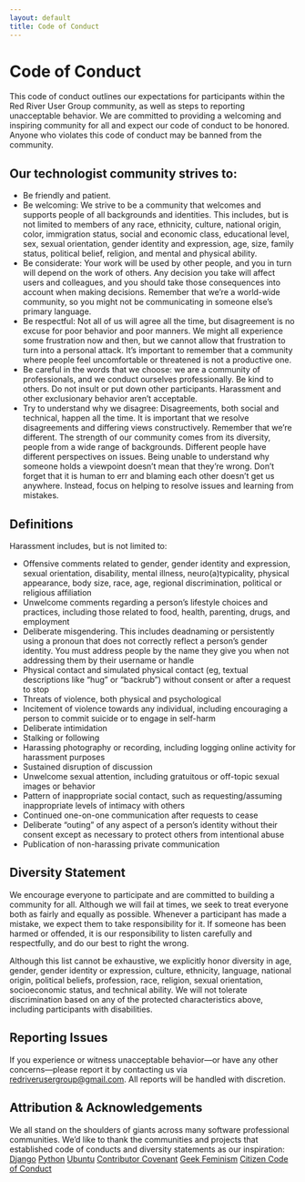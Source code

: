 ```yaml
---
layout: default
title: Code of Conduct
---
```

# Code of Conduct

This code of conduct outlines our expectations for participants within the Red River User Group community, as well as steps to reporting unacceptable behavior. We are committed to providing a welcoming and inspiring community for all and expect our code of conduct to be honored. Anyone who violates this code of conduct may be banned from the community.

## Our technologist community strives to:

 * Be friendly and patient.
 * Be welcoming: We strive to be a community that welcomes and supports people of all backgrounds and identities. This includes, but is not limited to members of any race, ethnicity, culture, national origin, color, immigration status, social and economic class, educational level, sex, sexual orientation, gender identity and expression, age, size, family status, political belief, religion, and mental and physical ability.
 * Be considerate: Your work will be used by other people, and you in turn will depend on the work of others. Any decision you take will affect users and colleagues, and you should take those consequences into account when making decisions. Remember that we’re a world-wide community, so you might not be communicating in someone else’s primary language.
 * Be respectful: Not all of us will agree all the time, but disagreement is no excuse for poor behavior and poor manners. We might all experience some frustration now and then, but we cannot allow that frustration to turn into a personal attack. It’s important to remember that a community where people feel uncomfortable or threatened is not a productive one.
 * Be careful in the words that we choose: we are a community of professionals, and we conduct ourselves professionally. Be kind to others. Do not insult or put down other participants. Harassment and other exclusionary behavior aren’t acceptable.
 * Try to understand why we disagree: Disagreements, both social and technical, happen all the time. It is important that we resolve disagreements and differing views constructively. Remember that we’re different. The strength of our community comes from its diversity, people from a wide range of backgrounds. Different people have different perspectives on issues. Being unable to understand why someone holds a viewpoint doesn’t mean that they’re wrong. Don’t forget that it is human to err and blaming each other doesn’t get us anywhere. Instead, focus on helping to resolve issues and learning from mistakes.

## Definitions
Harassment includes, but is not limited to:

 * Offensive comments related to gender, gender identity and expression, sexual orientation, disability, mental illness, neuro(a)typicality, physical appearance, body size, race, age, regional discrimination, political or religious affiliation
 * Unwelcome comments regarding a person’s lifestyle choices and practices, including those related to food, health, parenting, drugs, and employment
 * Deliberate misgendering. This includes deadnaming or persistently using a pronoun that does not correctly reflect a person’s gender identity. You must address people by the name they give you when not addressing them by their username or handle
 * Physical contact and simulated physical contact (eg, textual descriptions like “hug” or “backrub”) without consent or after a request to stop
 * Threats of violence, both physical and psychological
 * Incitement of violence towards any individual, including encouraging a person to commit suicide or to engage in self-harm
 * Deliberate intimidation
 * Stalking or following
 * Harassing photography or recording, including logging online activity for harassment purposes
 * Sustained disruption of discussion
 * Unwelcome sexual attention, including gratuitous or off-topic sexual images or behavior
 * Pattern of inappropriate social contact, such as requesting/assuming inappropriate levels of intimacy with others
 * Continued one-on-one communication after requests to cease
 * Deliberate “outing” of any aspect of a person’s identity without their consent except as necessary to protect others from intentional abuse
 * Publication of non-harassing private communication

## Diversity Statement

We encourage everyone to participate and are committed to building a community for all. Although we will fail at times, we seek to treat everyone both as fairly and equally as possible. Whenever a participant has made a mistake, we expect them to take responsibility for it. If someone has been harmed or offended, it is our responsibility to listen carefully and respectfully, and do our best to right the wrong.

Although this list cannot be exhaustive, we explicitly honor diversity in age, gender, gender identity or expression, culture, ethnicity, language, national origin, political beliefs, profession, race, religion, sexual orientation, socioeconomic status, and technical ability. We will not tolerate discrimination based on any of the protected characteristics above, including participants with disabilities.

## Reporting Issues

If you experience or witness unacceptable behavior—or have any other concerns—please report it by contacting us via [redriverusergroup@gmail.com](mailto:redriverusergroup@gmail.com). All reports will be handled with discretion.

## Attribution & Acknowledgements

We all stand on the shoulders of giants across many software professional communities. We’d like to thank the communities and projects that established code of conducts and diversity statements as our inspiration:
    [Django](https://www.djangoproject.com/conduct/reporting/)
    [Python](https://www.python.org/community/diversity/)
    [Ubuntu](http://www.ubuntu.com/about/about-ubuntu/conduct)
    [Contributor Covenant](http://contributor-covenant.org/)
    [Geek Feminism](http://geekfeminism.org/about/code-of-conduct/)
    [Citizen Code of Conduct](http://citizencodeofconduct.org/)
